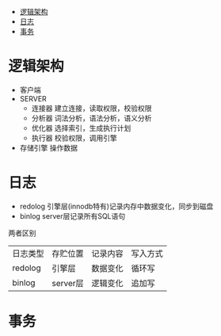 * [逻辑架构](#逻辑架构)
* [日志](#日志)
* [事务](#事务)

# 逻辑架构 #
  - 客户端
  - SERVER
    - 连接器 建立连接，读取权限，校验权限
    - 分析器 词法分析，语法分析，语义分析
    - 优化器 选择索引，生成执行计划
    - 执行器 校验权限，调用引擎
  - 存储引擎 操作数据
  
# 日志 #
  - redolog 引擎层(innodb特有)记录内存中数据变化，同步到磁盘
  - binlog server层记录所有SQL语句

两者区别
<table>
	<tr>
	   <td>日志类型</td>
	   <td>存贮位置</td>
	   <td>记录内容</td>
	   <td>写入方式</td>
	</tr>
	<tr>
		<td>redolog</td>
		<td>引擎层</td>
		<td>数据变化</td>
		<td>循环写</td>
	</tr>
	<tr>
		<td>binlog</td>
		<td>server层</td>
		<td>逻辑变化</td>
		<td>追加写</td>
	</tr>
</table>

# 事务 #
